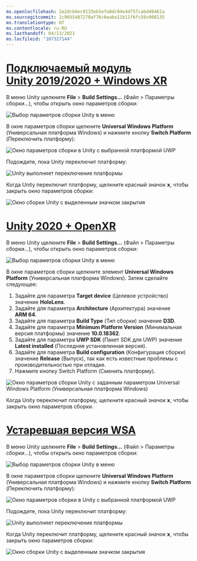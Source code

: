 ```yaml
---
ms.openlocfilehash: 2a2dcb6ec9133eb5efa0dc04e4d757cabd48461a
ms.sourcegitcommit: 1c9035487270af76c6eaba11b11f6fc56c008135
ms.translationtype: HT
ms.contentlocale: ru-RU
ms.lasthandoff: 04/13/2021
ms.locfileid: "107327144"
---
```

# <a name="unity-20192020--windows-xr-plugin"></a>[Подключаемый модуль Unity 2019/2020 + Windows XR](#tab/winxr)

В меню Unity щелкните **File** > **Build Settings...** (Файл > Параметры сборки...), чтобы открыть окно параметров сборки:

![Выбор параметров сборки Unity в меню](../images/mr-learning-base/base-02-section2-step1-1.png)

В окне параметров сборки щелкните **Universal Windows Platform** (Универсальная платформа Windows) и нажмите кнопку **Switch Platform** (Переключить платформу):

![Окно параметров сборки в Unity с выбранной платформой UWP](../images/mr-learning-base/base-02-section2-step1-2.png)

Подождите, пока Unity переключит платформу:

![Unity выполняет переключение платформы](../images/mr-learning-base/base-02-section2-step1-3.png)

Когда Unity переключит платформу, щелкните красный значок **x**, чтобы закрыть окно параметров сборки:

![Окно сборки Unity с выделенным значком закрытия](../images/mr-learning-base/base-02-section2-step1-4.png)

# <a name="unity-2020--openxr"></a>[Unity 2020 + OpenXR](#tab/openxr)

В меню Unity щелкните **File** > **Build Settings...** (Файл > Параметры сборки...), чтобы открыть окно параметров сборки:

![Выбор параметров сборки Unity в меню](../images/mr-learning-base/base-02-section2-step1-1.png)

В окне параметров сборки щелкните элемент **Universal Windows Platform** (Универсальная платформа Windows). Затем сделайте следующее:
1.  Задайте для параметра **Target device** (Целевое устройство) значение **HoloLens**.
2.  Задайте для параметра **Architecture** (Архитектура) значение **ARM 64**.
3.  Задайте для параметра **Build Type** (Тип сборки) значение **D3D**.
4.  Задайте для параметра **Minimum Platform Version** (Минимальная версия платформы) значение **10.0.18362**.
5.  Задайте для параметра **UWP SDK** (Пакет SDK для UWP) значение **Latest installed** (Последняя установленная версия).
6.  Задайте для параметра **Build configuration** (Конфигурация сборки) значение **Release** (Выпуск), так как есть известные проблемы с производительностью при отладке.
7.  Нажмите кнопку Switch Platform (Сменить платформу).


![Окно параметров сборки Unity с заданным параметром Universal Windows Platform (Универсальная платформа Windows)](../images/mr-learning-base/base-02-section2-step1-2-openxr.png)

Когда Unity переключит платформу, щелкните красный значок **x**, чтобы закрыть окно параметров сборки.

# <a name="legacy-wsa"></a>[Устаревшая версия WSA](#tab/wsa)

В меню Unity щелкните **File** > **Build Settings...** (Файл > Параметры сборки...), чтобы открыть окно параметров сборки:

![Выбор параметров сборки Unity в меню](../images/mr-learning-base/base-02-section2-step1-1.png)

В окне параметров сборки щелкните **Universal Windows Platform** (Универсальная платформа Windows) и нажмите кнопку **Switch Platform** (Переключить платформу):

![Окно параметров сборки в Unity с выбранной платформой UWP](../images/mr-learning-base/base-02-section2-step1-2.png)

Подождите, пока Unity переключит платформу:

![Unity выполняет переключение платформы](../images/mr-learning-base/base-02-section2-step1-3.png)

Когда Unity переключит платформу, щелкните красный значок **x**, чтобы закрыть окно параметров сборки:

![Окно сборки Unity с выделенным значком закрытия](../images/mr-learning-base/base-02-section2-step1-4.png)
